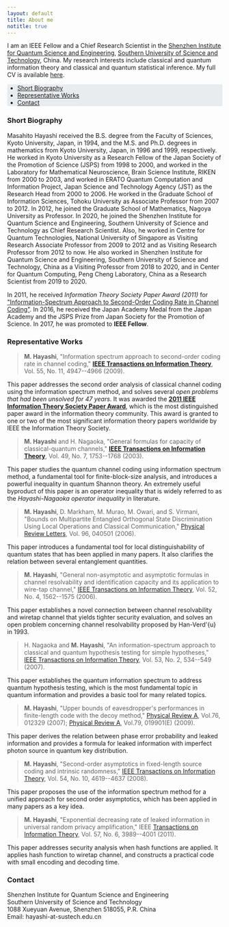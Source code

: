 ```yaml
---
layout: default
title: About me
notitle: true
---
```


I am an IEEE Fellow and a Chief Research Scientist in the [Shenzhen Institute for Quantum Science and
Engineering](http://siqse.sustc.edu.cn/), [Southern University of Science and Technology](https://www.sustech.edu.cn/),
China. My research interests include classical and quantum information theory and classical and quantum statistical
inference. My full CV is available [here](/downloads/masahito-hayashi-cv.pdf).

<ul class="nav justify-content-center navbar-expand-lg navbar-light" style="background-color: #e9ecef;"> 
    <li class="nav-item"><a class="nav-link disabled" href="#short-biography">Short Biography</a></li>
    <li class="nav-item"><a class="nav-link disabled" href="#representative-works">Representative Works</a></li>
    <li class="nav-item"><a class="nav-link disabled" href="#contact">Contact</a></li>
</ul>

### Short Biography

Masahito Hayashi received the B.S. degree from the Faculty of Sciences, Kyoto University, Japan, in 1994, and the M.S.
and Ph.D. degrees in mathematics from Kyoto University, Japan, in 1996 and 1999, respectively. He worked in Kyoto
University as a Research Fellow of the Japan Society of the Promotion of Science (JSPS) from 1998 to 2000, and worked in
the Laboratory for Mathematical Neuroscience, Brain Science Institute, RIKEN from 2000 to 2003, and worked in ERATO
Quantum Computation and Information Project, Japan Science and Technology Agency (JST) as the Research Head from 
2000 to 2006. He worked in the Graduate School of Information Sciences, Tohoku University as Associate Professor 
from 2007 to 2012. In 2012, he joined the Graduate School of Mathematics, Nagoya University as Professor. 
In 2020, he joined the Shenzhen Institute for Quantum Science and Engineering, Southern University of Science 
and Technology as Chief Research Scientist. Also, he worked in Centre for Quantum Technologies, 
National University of Singapore as Visiting Research
Associate Professor from 2009 to 2012 and as Visiting Research Professor from 2012 to now. He also worked in Shenzhen
Institute for Quantum Science and Engineering, Southern University of Science and Technology, China as a Visiting
Professor from 2018 to 2020, and in Center for Quantum Computing, Peng Cheng Laboratory, China as a Research Scientist
from 2019 to 2020.

In 2011, he received *Information Theory Society Paper Award (2011)* for ["Information-Spectrum Approach to Second-Order
Coding Rate in Channel Coding"](https://ieeexplore.ieee.org/abstract/document/5290292/). In 2016, he received the Japan
Academy Medal from the Japan Academy and the JSPS Prize from Japan Society for the Promotion of Science. In 2017, he was
promoted to **IEEE Fellow**. 

### Representative Works

> **M. Hayashi**,  "Information spectrum approach to second-order coding rate in channel coding," [**IEEE Transactions on Information Theory**](https://ieeexplore.ieee.org/abstract/document/5290292/), Vol. 55, No. 11, 4947--4966 (2009). 

This paper addresses the second order analysis of classical channel coding using the information spectrum method, and
solves several *open problems that had been unsolved for 47 years*. It was awarded the [**2011 IEEE Information Theory
Society Paper Award**](https://www.itsoc.org/honors/information-theory-paper-award), which is the most distinguished
paper award in the information theory community. This award is granted to one or two of the most significant
information theory papers worldwide by IEEE the Information Theory Society.

> **M. Hayashi** and H. Nagaoka, "General formulas for capacity of classical-quantum channels," [**IEEE Transactions on Information Theory**](https://ieeexplore.ieee.org/abstract/document/1207373/), Vol. 49, No. 7, 1753--1768 (2003).

This paper studies the quantum channel coding using information spectrum method, a fundamental tool for
finite-block-size analysis, and introduces a powerful inequality in quantum Shannon theory. An extremely useful
byproduct of this paper is an operator inequality that is widely referred to as the *Hayashi-Nagaoka operator
inequality* in literature.

> **M. Hayashi**, D. Markham, M. Murao, M. Owari, and S. Virmani, "Bounds on Multipartite Entangled Orthogonal State Discrimination Using Local Operations and Classical Communication," [Physical Review Letters](https://link.aps.org/doi/10.1103/PhysRevLett.96.040501), Vol. 96, 040501 (2006). 

This paper introduces a fundamental tool for local distinguishability of quantum states that has been applied in many
papers. It also clarifies the relation between several entanglement quantities.

> **M. Hayashi**, "General non-asymptotic and asymptotic formulas in channel resolvability and identification capacity and its application to wire-tap channel," [IEEE Transactions on Information Theory](https://ieeexplore.ieee.org/document/1614083), Vol. 52, No. 4, 1562--1575 (2006). 

This paper establishes a novel connection between channel resolvability and wiretap channel that yields tighter security
evaluation, and solves an open problem concerning channel resolvability proposed by Han-Verd\'{u} in 1993.

> H. Nagaoka and **M. Hayashi**, "An information-spectrum approach to classical and quantum hypothesis testing for simple hypotheses," [IEEE Transactions on Information Theory](https://ieeexplore.ieee.org/document/4069150), Vol. 53, No. 2, 534--549 (2007).

This paper establishes the quantum information spectrum to address quantum hypothesis testing, which is the most
fundamental topic in quantum information and provides a basic tool for many related topics.

> **M. Hayashi**, "Upper bounds of eavesdropper's performances in finite-length code with the decoy method," [Physical Review A](https://journals.aps.org/pra/abstract/10.1103/PhysRevA.76.012329), Vol.76, 012329 (2007); [Physical Review A](https://journals.aps.org/pra/abstract/10.1103/PhysRevA.79.019901), Vol.79, 019901(E) (2009).

This paper derives the relation between phase error probability and leaked information and provides a formula for leaked
information with imperfect photon source in quantum key distribution.

> **M. Hayashi**, "Second-order asymptotics in fixed-length source coding and intrinsic randomness," [IEEE Transactions on Information Theory](https://ieeexplore.ieee.org/document/4626060), Vol. 54, No. 10, 4619--4637 (2008). 

This paper proposes the use of the information spectrum method for a unified approach for second order asymptotics,
which has been applied in many papers as a key idea.

> **M. Hayashi**, "Exponential decreasing rate of leaked information in universal random privacy amplification," IEEE [Transactions on Information Theory](https://ieeexplore.ieee.org/document/5773033), Vol. 57, No. 6, 3989--4001 (2011).

This paper addresses security analysis when hash functions are applied. It applies hash function to wiretap channel, and
constructs a practical code with small encoding and decoding time.

### Contact

Shenzhen Institute for Quantum Science and Engineering<br>
Southern University of Science and Technology<br>
1088 Xueyuan Avenue, Shenzhen 518055, P.R. China<br>
Email: hayashi-at-sustech.edu.cn<br>